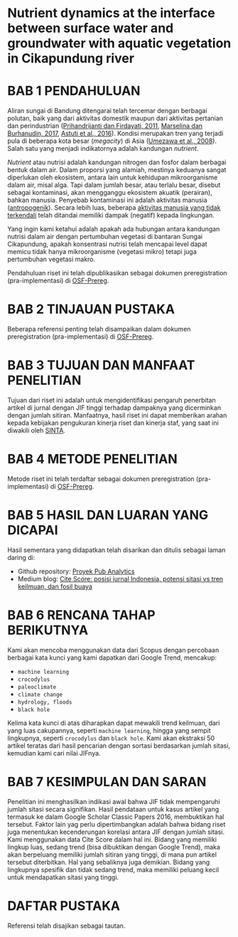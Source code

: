 Nutrient dynamics at the interface between surface water and groundwater with aquatic vegetation in Cikapundung river
===

# BAB 1 PENDAHULUAN
Aliran sungai di Bandung ditengarai telah tercemar dengan berbagai polutan, baik yang dari aktivitas domestik maupun dari aktivitas pertanian dan perindustrian ([Prihandrijanti dan  Firdayati, 2011](http://www.jwsponline.com/uploadpic/Magazine/JWS-B-11-010%20p97-p104%20New.pdf), [Marselina dan Burhanudin, 2017](http://journals.sagepub.com/doi/abs/10.1177/1178622117746660), [Astuti et al., 2016](https://www.researchgate.net/profile/Erma_Yulihastin/publication/309416036_Precipitation_Event_Analysis_Using_Image_Processing_Based_on_the_Rainfall_Detection_Radar_Observation_on_March_9_2014_During_Landslide_Event_in_West_Java/links/580f73b908aea04bbcba57f2.pdf#page=58)). Kondisi merupakan tren yang terjadi pula di beberapa kota besar (_megacity_) di Asia ([Umezawa et al., 2008](http://journals.sagepub.com/doi/abs/10.1177/1178622117746660)). Salah satu yang menjadi indikatornya adalah kandungan _nutrient_.

_Nutrient_ atau nutrisi adalah kandungan nitrogen dan fosfor dalam berbagai bentuk dalam air. Dalam proporsi yang alamiah, mestinya keduanya sangat diperlukan oleh ekosistem, antara lain untuk kehidupan mikroorganisme dalam air, misal alga. Tapi dalam jumlah besar, atau terlalu besar, disebut sebagai kontaminasi,   akan mengganggu ekosistem akuatik (perairan), bahkan manusia. Penyebab kontaminasi ini adalah aktivitas manusia ([antropogenik](https://en.wikipedia.org/wiki/Anthropogenic)). Secara lebih luas, beberapa [aktivitas manusia yang tidak terkendali](https://en.wikipedia.org/wiki/Human_impact_on_the_environment) telah ditandai memiliki dampak (negatif) kepada lingkungan. 

Yang ingin kami ketahui adalah apakah ada hubungan antara kandungan nutrisi dalam air dengan pertumbuhan vegetasi di bantaran Sungai Cikapundung, apakah konsentrasi nutrisi telah mencapai level dapat memicu tidak hanya mikroorganisme (vegetasi mikro) tetapi juga pertumbuhan vegetasi makro.

Pendahuluan riset ini telah dipublikasikan sebagai dokumen preregistration (pra-implementasi) di [OSF-Prereg](https://osf.io/2jnb9/).

# BAB 2 TINJAUAN PUSTAKA
Beberapa referensi penting telah disampaikan dalam dokumen preregistration (pra-implementasi) di [OSF-Prereg](https://osf.io/2jnb9/).

# BAB 3 TUJUAN DAN MANFAAT PENELITIAN
Tujuan dari riset ini adalah untuk mengidentifikasi pengaruh penerbitan artikel di jurnal dengan JIF tinggi terhadap dampaknya yang dicerminkan dengan jumlah sitiran. Manfaatnya, hasil riset ini dapat memberikan arahan kepada kebijakan pengukuran kinerja riset dan kinerja staf, yang saat ini diwakili oleh [SINTA](sinta2.ristekdikti.go.id). 

# BAB 4 METODE PENELITIAN
Metode riset ini telah terdaftar sebagai dokumen preregistration (pra-implementasi) di [OSF-Prereg](https://osf.io/2jnb9/). 

# BAB 5 HASIL DAN LUARAN YANG DICAPAI
Hasil sementara yang didapatkan telah disarikan dan ditulis sebagai laman daring di:
- Github repository: [Proyek Pub Analytics](https://github.com/dasaptaerwin/pubanalytics)
- Medium blog: [Cite Score: posisi jurnal Indonesia, potensi sitasi vs tren keilmuan, dan fosil buaya](https://medium.com/open-science-indonesia/cite-score-2017-posisi-jurnal-indonesia-19bb7d5f81ee)

# BAB 6 RENCANA TAHAP BERIKUTNYA
Kami akan mencoba menggunakan data dari Scopus dengan percobaan berbagai kata kunci yang kami dapatkan dari Google Trend, mencakup:
- `machine learning`
- `crocodylus`
- `paleoclimate`
- `climate change`
- `hydrology, floods`
- `black hole`

Kelima kata kunci di atas diharapkan dapat mewakili trend keilmuan, dari yang luas cakupannya, seperti `machine learning`, hingga yang sempit lingkupnya, seperti `crocodylus` dan `black hole`. Kami akan ekstraksi 50 artikel teratas dari hasil pencarian dengan sortasi berdasarkan jumlah sitasi, kemudian kami cari nilai JIFnya.

# BAB 7 KESIMPULAN DAN SARAN
Penelitian ini menghasilkan indikasi awal bahwa JIF tidak mempengaruhi jumlah sitasi secara signifikan. Hasil pendataan untuk kasus artikel yang termasuk ke dalam Google Scholar Classic Papers 2016, membuktikan hal tersebut. Faktor lain yag perlu dipertimbangkan adalah bahwa bidang riset juga menentukan kecenderungan korelasi antara JIF dengan jumlah sitasi. Kami menggunakan data Cite Score dalam hal ini. Bidang yang memiliki lingkup luas, sedang trend (bisa dibuktikan dengan Google Trend), maka akan berpeluang memiliki jumlah sitiran yang tinggi, di mana pun artikel tersebut diterbitkan. Hal yang sebaliknya juga demikian. Bidang yang lingkupnya spesifik dan tidak sedang trend, maka memiliki peluang kecil untuk mendapatkan sitasi yang tinggi.

# DAFTAR PUSTAKA
Referensi telah disajikan sebagai tautan.

